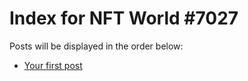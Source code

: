 # Index for NFT World #7027
Posts will be displayed in the order below:

- [Your first post](./001-first.md)

